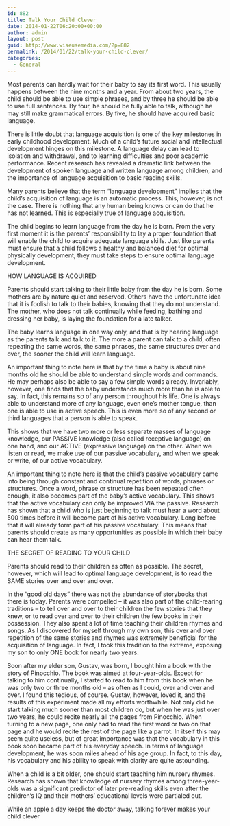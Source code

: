 ```yaml
---
id: 882
title: Talk Your Child Clever
date: 2014-01-22T06:20:00+00:00
author: admin
layout: post
guid: http://www.wiseusemedia.com/?p=882
permalink: /2014/01/22/talk-your-child-clever/
categories:
  - General
---
```

Most parents can hardly wait for their baby to say its first word. This usually happens between the nine months and a year. From about two years, the child should be able to use simple phrases, and by three he should be able to use full sentences. By four, he should be fully able to talk, although he may still make grammatical errors. By five, he should have acquired basic language.

There is little doubt that language acquisition is one of the key milestones in early childhood development. Much of a child&#8217;s future social and intellectual development hinges on this milestone. A language delay can lead to isolation and withdrawal, and to learning difficulties and poor academic performance. Recent research has revealed a dramatic link between the development of spoken language and written language among children, and the importance of language acquisition to basic reading skills.

Many parents believe that the term &#8220;language development&#8221; implies that the child’s acquisition of language is an automatic process. This, however, is not the case. There is nothing that any human being knows or can do that he has not learned. This is especially true of language acquisition.

The child begins to learn language from the day he is born. From the very first moment it is the parents’ responsibility to lay a proper foundation that will enable the child to acquire adequate language skills. Just like parents must ensure that a child follows a healthy and balanced diet for optimal physically development, they must take steps to ensure optimal language development.

HOW LANGUAGE IS ACQUIRED

Parents should start talking to their little baby from the day he is born. Some mothers are by nature quiet and reserved. Others have the unfortunate idea that it is foolish to talk to their babies, knowing that they do not understand. The mother, who does not talk continually while feeding, bathing and dressing her baby, is laying the foundation for a late talker.

The baby learns language in one way only, and that is by hearing language as the parents talk and talk to it. The more a parent can talk to a child, often repeating the same words, the same phrases, the same structures over and over, the sooner the child will learn language.

An important thing to note here is that by the time a baby is about nine months old he should be able to understand simple words and commands. He may perhaps also be able to say a few simple words already. Invariably, however, one finds that the baby understands much more than he is able to say. In fact, this remains so of any person throughout his life. One is always able to understand more of any language, even one’s mother tongue, than one is able to use in active speech. This is even more so of any second or third languages that a person is able to speak.

This shows that we have two more or less separate masses of language knowledge, our PASSIVE knowledge (also called receptive language) on one hand, and our ACTIVE (expressive language) on the other. When we listen or read, we make use of our passive vocabulary, and when we speak or write, of our active vocabulary.

An important thing to note here is that the child’s passive vocabulary came into being through constant and continual repetition of words, phrases or structures. Once a word, phrase or structure has been repeated often enough, it also becomes part of the baby’s active vocabulary. This shows that the active vocabulary can only be improved VIA the passive. Research has shown that a child who is just beginning to talk must hear a word about 500 times before it will become part of his active vocabulary. Long before that it will already form part of his passive vocabulary. This means that parents should create as many opportunities as possible in which their baby can hear them talk.

THE SECRET OF READING TO YOUR CHILD

Parents should read to their children as often as possible. The secret, however, which will lead to optimal language development, is to read the SAME stories over and over and over.

In the &#8220;good old days&#8221; there was not the abundance of storybooks that there is today. Parents were compelled &#8211; it was also part of the child-rearing traditions &#8211; to tell over and over to their children the few stories that they knew, or to read over and over to their children the few books in their possession. They also spent a lot of time teaching their children rhymes and songs. As I discovered for myself through my own son, this over and over repetition of the same stories and rhymes was extremely beneficial for the acquisition of language. In fact, I took this tradition to the extreme, exposing my son to only ONE book for nearly two years.

Soon after my elder son, Gustav, was born, I bought him a book with the story of Pinocchio. The book was aimed at four-year-olds. Except for talking to him continually, I started to read to him from this book when he was only two or three months old &#8211; as often as I could, over and over and over. I found this tedious, of course. Gustav, however, loved it, and the results of this experiment made all my efforts worthwhile. Not only did he start talking much sooner than most children do, but when he was just over two years, he could recite nearly all the pages from Pinocchio. When turning to a new page, one only had to read the first word or two on that page and he would recite the rest of the page like a parrot. In itself this may seem quite useless, but of great importance was that the vocabulary in this book soon became part of his everyday speech. In terms of language development, he was soon miles ahead of his age group. In fact, to this day, his vocabulary and his ability to speak with clarity are quite astounding.

When a child is a bit older, one should start teaching him nursery rhymes. Research has shown that knowledge of nursery rhymes among three-year-olds was a significant predictor of later pre-reading skills even after the children’s IQ and their mothers’ educational levels were partialed out.

While an apple a day keeps the doctor away, talking forever makes your child clever